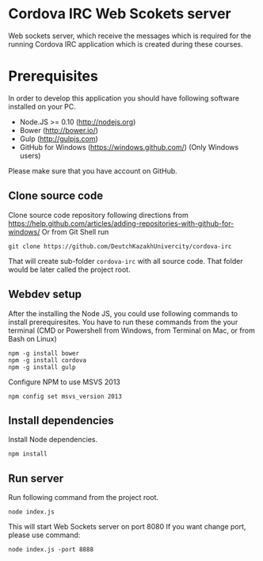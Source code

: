 Cordova IRC Web Scokets server
===============================

Web sockets server, which receive the messages which is required for the running Cordova IRC application
which is created during these courses.

# Prerequisites
In order to develop this application you should have following software installed on your PC.

- Node.JS >= 0.10 (http://nodejs.org)
- Bower (http://bower.io/)
- Gulp (http://gulpjs.com)
- GitHub for Windows (https://windows.github.com/) (Only Windows users)

Please make sure that you have account on GitHub.

## Clone source code

Clone source code repository following directions from https://help.github.com/articles/adding-repositories-with-github-for-windows/
Or from Git Shell run 

    git clone https://github.com/DeutchKazakhUnivercity/cordova-irc
    
That will create sub-folder `cordova-irc` with all source code. That folder would be later called the project root.

## Webdev setup

After the installing the Node JS, you could use following commands to install prerequiresites.
You have to run these commands from the your terminal (CMD or Powershell from Windows, from Terminal on Mac, or from Bash on Linux)

    npm -g install bower
    npm -g install cordova
    npm -g install gulp
    
Configure NPM to use MSVS 2013

    npm config set msvs_version 2013
    
## Install dependencies
Install Node dependencies.

    npm install

## Run server
Run following command from the project root.

    node index.js

This will start Web Sockets server on port 8080
If you want change port, please use command:

    node index.js -port 8888
